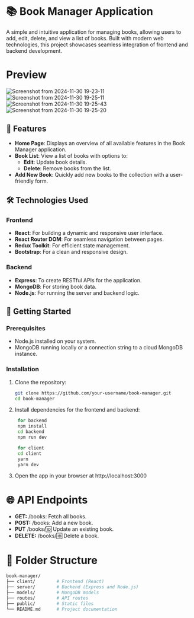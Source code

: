 # 📚 Book Manager Application

A simple and intuitive application for managing books, allowing users to add, edit, delete, and view a list of books. Built with modern web technologies, this project showcases seamless integration of frontend and 
backend development.

# Preview

![Screenshot from 2024-11-30 19-23-11](https://github.com/user-attachments/assets/ac4be2af-2c4f-448a-8b1c-f8432dec1c83)
![Screenshot from 2024-11-30 19-25-11](https://github.com/user-attachments/assets/8f665aa7-52af-4ab7-9bd6-21e35f0bf5e1)
![Screenshot from 2024-11-30 19-25-43](https://github.com/user-attachments/assets/3ae58865-ee51-4c35-b36a-7d783b83ec1d)
![Screenshot from 2024-11-30 19-25-20](https://github.com/user-attachments/assets/8ca20794-592d-46af-8f2e-7d57b0d59df0)


## 🌟 Features

- **Home Page**: Displays an overview of all available features in the Book Manager application.
- **Book List**: View a list of books with options to:
  - **Edit**: Update book details.
  - **Delete**: Remove books from the list.
- **Add New Book**: Quickly add new books to the collection with a user-friendly form.

## 🛠️ Technologies Used

### Frontend
- **React**: For building a dynamic and responsive user interface.
- **React Router DOM**: For seamless navigation between pages.
- **Redux Toolkit**: For efficient state management.
- **Bootstrap**: For a clean and responsive design.

### Backend
- **Express**: To create RESTful APIs for the application.
- **MongoDB**: For storing book data.
- **Node.js**: For running the server and backend logic.

## 🚀 Getting Started

### Prerequisites
- Node.js installed on your system.
- MongoDB running locally or a connection string to a cloud MongoDB instance.

### Installation

1. Clone the repository:
   ```bash
   git clone https://github.com/your-username/book-manager.git
   cd book-manager

2. Install dependencies for the frontend and backend:
   ```bash
    for backend 
    npm install
    cd backend
    npm run dev

    for client
    cd client
    yarn
    yarn dev

3. Open the app in your browser at http://localhost:3000


#  🌐 API Endpoints

- **GET:** /books: Fetch all books.
- **POST:** /books: Add a new book.
- **PUT** /books/:id: Update an existing book.
- **DELETE:** /books/:id: Delete a book.

# 📂 Folder Structure
``` bash
book-manager/
├── client/        # Frontend (React)
├── server/        # Backend (Express and Node.js)
├── models/        # MongoDB models
├── routes/        # API routes
├── public/        # Static files
└── README.md      # Project documentation


